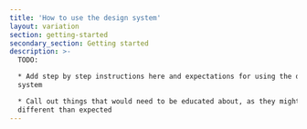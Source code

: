 ```yaml
---
title: 'How to use the design system'
layout: variation
section: getting-started
secondary_section: Getting started
description: >-
  TODO:

  * Add step by step instructions here and expectations for using the design
  system

  * Call out things that would need to be educated about, as they might be
  different than expected
---
```

